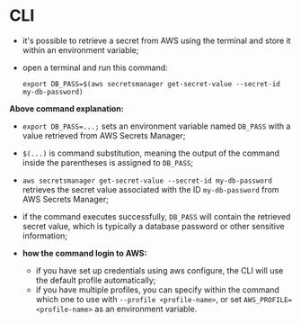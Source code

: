 # CLI

- it's possible to retrieve a secret from AWS using the terminal and store it within an environment variable;
- open a terminal and run this command:

    ```commandline
    export DB_PASS=$(aws secretsmanager get-secret-value --secret-id my-db-password)
    ```

**Above command explanation:**

- `export DB_PASS=...;` sets an environment variable named `DB_PASS` with a value retrieved from AWS Secrets Manager;
- `$(...)` is command substitution, meaning the output of the command inside the parentheses is assigned to `DB_PASS`;
- `aws secretsmanager get-secret-value --secret-id my-db-password` retrieves the secret value associated with the ID `my-db-password` from AWS Secrets Manager;


- if the command executes successfully, `DB_PASS` will contain the retrieved secret value, which is typically a database password or other sensitive information;
- **how the command login to AWS:**
  - if you have set up credentials using aws configure, the CLI will use the default profile automatically;
  - if you have multiple profiles, you can specify within the command which one to use with `--profile <profile-name>`, or set `AWS_PROFILE=<profile-name>` as an environment variable.
